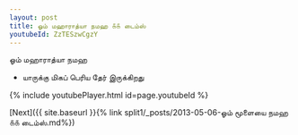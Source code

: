 ```yaml
---
layout: post
title: ஓம் மஹாராத்யா நமஹ ௧௧ டைம்ஸ்
youtubeId: ZzTESzwCgzY
---
```

 
 
 ஓம் மஹாராத்யா நமஹ  
 
 -  யாருக்கு மிகப் பெரிய தேர் இருக்கிறது 
 
  
 
  
 
 
 
 
 
 


{% include youtubePlayer.html id=page.youtubeId %}
 
[Next]({{ site.baseurl }}{% link  split1/_posts/2013-05-06-ஓம் மூளையை நமஹ ௧௧ டைம்ஸ்.md%})
 
